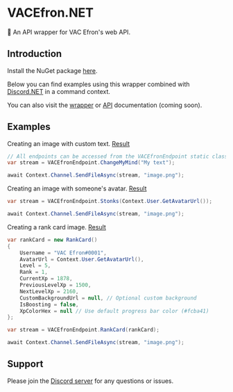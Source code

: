 # VACEfron.NET
 🥤 An API wrapper for VAC Efron's web API.

## Introduction
Install the NuGet package [here](https://www.nuget.org/packages/VACEfron.NET).

Below you can find examples using this wrapper combined with [Discord.NET](https://github.com/discord-net/Discord.Net) in a command context.

You can also visit the [wrapper]() or [API]() documentation (coming soon).

## Examples
Creating an image with custom text. [Result](https://user-images.githubusercontent.com/46462862/90155553-c3007080-dd8b-11ea-98ef-2e483ad03103.png)
```csharp
// All endpoints can be accessed from the VACEfronEndpoint static class.
var stream = VACEfronEndpoint.ChangeMyMind("My text"); 

await Context.Channel.SendFileAsync(stream, "image.png");
```

Creating an image with someone's avatar. [Result](https://user-images.githubusercontent.com/46462862/90156138-681b4900-dd8c-11ea-8ec1-f23b418d65d5.png)
```csharp
var stream = VACEfronEndpoint.Stonks(Context.User.GetAvatarUrl()); 

await Context.Channel.SendFileAsync(stream, "image.png");
```

Creating a rank card image. [Result](https://user-images.githubusercontent.com/46462862/90157660-47ec8980-dd8e-11ea-8c15-2a1a11a29e14.png)
```csharp
var rankCard = new RankCard()
{
    Username = "VAC Efron#0001",
    AvatarUrl = Context.User.GetAvatarUrl(),
    Level = 5,
    Rank = 1,
    CurrentXp = 1878,
    PreviousLevelXp = 1500,
    NextLevelXp = 2160,
    CustomBackgroundUrl = null, // Optional custom background
    IsBoosting = false,
    XpColorHex = null // Use default progress bar color (#fcba41)
};

var stream = VACEfronEndpoint.RankCard(rankCard);

await Context.Channel.SendFileAsync(stream, "image.png");
```

## Support
Please join the [Discord server](https://discord.gg/xJ2HRxZ) for any questions or issues.
